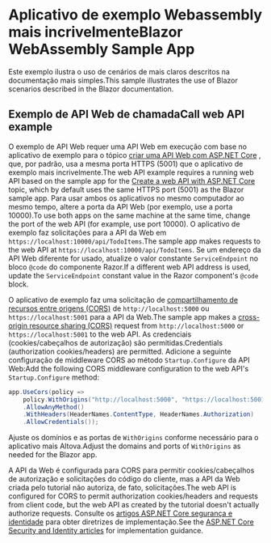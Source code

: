 # <a name="blazor-webassembly-sample-app"></a><span data-ttu-id="74a2e-101">Aplicativo de exemplo Webassembly mais incrivelmente</span><span class="sxs-lookup"><span data-stu-id="74a2e-101">Blazor WebAssembly Sample App</span></span>

<span data-ttu-id="74a2e-102">Este exemplo ilustra o uso de cenários de mais claros descritos na documentação mais simples.</span><span class="sxs-lookup"><span data-stu-id="74a2e-102">This sample illustrates the use of Blazor scenarios described in the Blazor documentation.</span></span>

## <a name="call-web-api-example"></a><span data-ttu-id="74a2e-103">Exemplo de API Web de chamada</span><span class="sxs-lookup"><span data-stu-id="74a2e-103">Call web API example</span></span>

<span data-ttu-id="74a2e-104">O exemplo de API Web requer uma API Web em execução com base no aplicativo de exemplo para o tópico <a href="https://docs.microsoft.com/aspnet/core/tutorials/first-web-api">criar uma API Web com ASP.NET Core</a> , que, por padrão, usa a mesma porta HTTPS (5001) que o aplicativo de exemplo mais incrivelmente.</span><span class="sxs-lookup"><span data-stu-id="74a2e-104">The web API example requires a running web API based on the sample app for the <a href="https://docs.microsoft.com/aspnet/core/tutorials/first-web-api">Create a web API with ASP.NET Core</a> topic, which by default uses the same HTTPS port (5001) as the Blazor sample app.</span></span> <span data-ttu-id="74a2e-105">Para usar ambos os aplicativos no mesmo computador ao mesmo tempo, altere a porta da API Web (por exemplo, use a porta 10000).</span><span class="sxs-lookup"><span data-stu-id="74a2e-105">To use both apps on the same machine at the same time, change the port of the web API (for example, use port 10000).</span></span> <span data-ttu-id="74a2e-106">O aplicativo de exemplo faz solicitações para a API da Web em `https://localhost:10000/api/TodoItems`.</span><span class="sxs-lookup"><span data-stu-id="74a2e-106">The sample app makes requests to the web API at `https://localhost:10000/api/TodoItems`.</span></span> <span data-ttu-id="74a2e-107">Se um endereço da API Web diferente for usado, atualize o valor constante `ServiceEndpoint` no bloco `@code` do componente Razor.</span><span class="sxs-lookup"><span data-stu-id="74a2e-107">If a different web API address is used, update the `ServiceEndpoint` constant value in the Razor component's `@code` block.</span></span></p>

<span data-ttu-id="74a2e-108">O aplicativo de exemplo faz uma solicitação de <a href="https://docs.microsoft.com/aspnet/core/security/cors">compartilhamento de recursos entre origens (CORS)</a> de `http://localhost:5000` ou `https://localhost:5001` para a API da Web.</span><span class="sxs-lookup"><span data-stu-id="74a2e-108">The sample app makes a <a href="https://docs.microsoft.com/aspnet/core/security/cors">cross-origin resource sharing (CORS)</a> request from `http://localhost:5000` or `https://localhost:5001` to the web API.</span></span> <span data-ttu-id="74a2e-109">As credenciais (cookies/cabeçalhos de autorização) são permitidas.</span><span class="sxs-lookup"><span data-stu-id="74a2e-109">Credentials (authorization cookies/headers) are permitted.</span></span> <span data-ttu-id="74a2e-110">Adicione a seguinte configuração de middleware CORS ao método `Startup.Configure` da API Web:</span><span class="sxs-lookup"><span data-stu-id="74a2e-110">Add the following CORS middleware configuration to the web API's `Startup.Configure` method:</span></span></p>

```csharp
app.UseCors(policy => 
    policy.WithOrigins("http://localhost:5000", "https://localhost:5001")
    .AllowAnyMethod()
    .WithHeaders(HeaderNames.ContentType, HeaderNames.Authorization)
    .AllowCredentials());
```

<span data-ttu-id="74a2e-111">Ajuste os domínios e as portas de `WithOrigins` conforme necessário para o aplicativo mais Altova.</span><span class="sxs-lookup"><span data-stu-id="74a2e-111">Adjust the domains and ports of `WithOrigins` as needed for the Blazor app.</span></span>

<span data-ttu-id="74a2e-112">A API da Web é configurada para CORS para permitir cookies/cabeçalhos de autorização e solicitações do código do cliente, mas a API da Web criada pelo tutorial não autoriza, de fato, solicitações.</span><span class="sxs-lookup"><span data-stu-id="74a2e-112">The web API is configured for CORS to permit authorization cookies/headers and requests from client code, but the web API as created by the tutorial doesn't actually authorize requests.</span></span> <span data-ttu-id="74a2e-113">Consulte os <a href="https://docs.microsoft.com/aspnet/core/security/">artigos ASP.NET Core segurança e identidade</a> para obter diretrizes de implementação.</span><span class="sxs-lookup"><span data-stu-id="74a2e-113">See the <a href="https://docs.microsoft.com/aspnet/core/security/">ASP.NET Core Security and Identity articles</a> for implementation guidance.</span></span>
